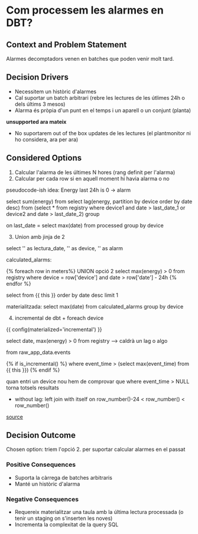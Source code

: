 # Com processem les alarmes en DBT?

## Context and Problem Statement

Alarmes decomptadors venen en batches que poden venir molt tard.

## Decision Drivers

* Necessitem un històric d'alarmes
* Cal suportar un batch arbitrari (rebre les lectures de les útlimes 24h o dels últims 3 mesos)
* Alarma és pròpia d'un punt en el temps i un aparell o un conjunt (planta)

**unsupported ara mateix**

* No suportarem out of the box updates de les lectures (el plantmonitor ni ho considera, ara per ara)

## Considered Options

1. Calcular l'alarma de les últimes N hores (rang definit per l'alarma)
2. Calcular per cada row si en aquell moment hi havia alarma o no

pseudocode-ish idea: Energy last 24h is 0 -> alarm

select sum(energy) from
    select lag(energy, partition by device order by date desc) from (select * from registry where device1 and date > last_date_1 or device2 and date > last_date_2)
group

on last_date = select max(date) from processed group by device

3. Union amb jinja de 2


select '' as lectura_date, '' as device, '' as alarm


calculated_alarms:

{% foreach row in meters%}
UNION
opció 2
select max(energy) > 0 from registry
where
 device = row['device'] and
 date > row['date'] - 24h
{% endfor %}

select from {{ this }} order by date desc limit 1

materialitzada:
select max(date) from calculated_alarms group by device


4. incremental de dbt + foreach device

{{ config(materialized='incremental') }}

select date, max(energy) > 0 from registry --> caldrà un lag o algo


from raw_app_data.events

{% if is_incremental() %}
  where event_time > (select max(event_time) from {{ this }})
{% endif %}

quan entri un device nou hem de comprovar que where event_time > NULL torna totsels resultats

* without lag: left join with itself on row_number()-24 < row_number() < row_number()

[source](https://learn.microsoft.com/en-us/answers/questions/874769/sql-server-how-to-get-previous-row39s-value-withou.html)

## Decision Outcome

Chosen option: triem l'opció 2. per suportar calcular alarmes en el passat

### Positive Consequences

* Suporta la càrrega de batches arbitraris
* Manté un històric d'alarma

### Negative Consequences

* Requereix materialitzar una taula amb la última lectura processada (o tenir un staging on s'inserten les noves)
* Incrementa la complexitat de la query SQL